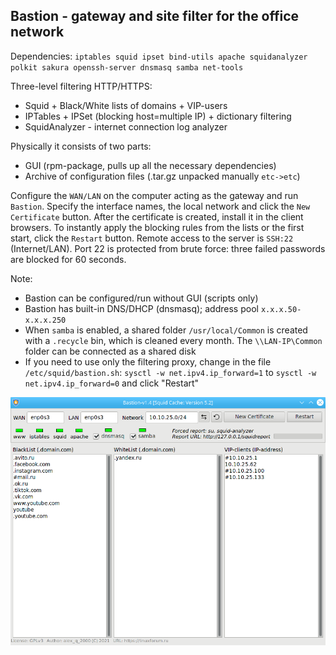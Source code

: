 Bastion - gateway and site filter for the office network
--
Dependencies: `iptables squid ipset bind-utils apache squidanalyzer polkit sakura openssh-server dnsmasq samba net-tools`

Three-level filtering HTTP/HTTPS:
+ Squid + Black/White lists of domains + VIP-users
+ IPTables + IPSet (blocking host=multiple IP) + dictionary filtering
+ SquidAnalyzer - internet connection log analyzer

Physically it consists of two parts:
+ GUI (rpm-package, pulls up all the necessary dependencies)
+ Archive of configuration files (.tar.gz unpacked manually `etc->etc`)

Configure the `WAN/LAN` on the computer acting as the gateway and run `Bastion`. Specify the interface names, the local network and click the `New Certificate` button. After the certificate is created, install it in the client browsers. To instantly apply the blocking rules from the lists or the first start, click the `Restart` button. Remote access to the server is `SSH:22` (Internet/LAN). Port 22 is protected from brute force: three failed passwords are blocked for 60 seconds.

Note:
+ Bastion can be configured/run without GUI (scripts only)
+ Bastion has built-in DNS/DHCP (dnsmasq); address pool `x.x.x.50-x.x.x.250`
+ When `samba` is enabled, a shared folder `/usr/local/Common` is created with a `.recycle` bin, which is cleaned every month. The `\\LAN-IP\Common` folder can be connected as a shared disk
+ If you need to use only the filtering proxy, change in the file `/etc/squid/bastion.sh`: `sysctl -w net.ipv4.ip_forward=1` to `sysctl -w net.ipv4.ip_forward=0` and click "Restart"

![](https://github.com/AKotov-dev/bastion/blob/main/ScreenShot1.png)
